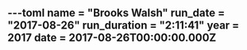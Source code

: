 ---toml
name = "Brooks Walsh"
run_date = "2017-08-26"
run_duration = "2:11:41"
year = 2017
date = 2017-08-26T00:00:00.000Z
---


